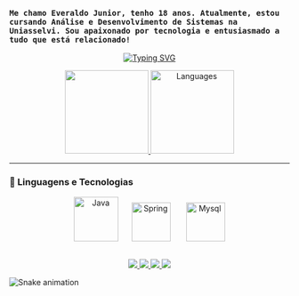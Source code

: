 
### `Me chamo Everaldo Junior, tenho 18 anos. Atualmente, estou cursando Análise e Desenvolvimento de Sistemas na Uniasselvi. Sou apaixonado por tecnologia e entusiasmado a tudo que está relacionado!` 


<p align="center">
 <a href="https://git.io/typing-svg">
   <img src="https://readme-typing-svg.demolab.com?font=Fira+Code&weight=600&size=25&pause=1000&color=F7021D&width=450&height=70&lines=Always+learning+new+things;Studying+ADS+at+Uniasselvi" alt="Typing SVG" /></a>
</p>

<div align="center">
  <a href="https://github.com/EveraldoJuniorALT/github-readme-stats">
  <img height="150em"
    src="https://github-readme-stats.vercel.app/api?username=EveraldoJuniorALT&show_icons=true&include_all_commits=true&theme=highcontrast&hide_border=true" />
    </a> 
 <a href="https://github.com/EveraldoJuniorALT/github-readme-stats">
   <img height="150em"     
     src="https://github-readme-stats.vercel.app/api/top-langs/?username=EveraldoJuniorALT&layout=compact&theme=highcontrast&hide_border=true"
     alt="Languages" />
     </a>
</div>
 
---

### 🤖 Linguagens e Tecnologias

<div align="center">  
  <img width="80px" alt="Java" src="https://cdn.jsdelivr.net/gh/devicons/devicon@latest/icons/java/java-original.svg" />
  &nbsp;&nbsp;&nbsp;&nbsp;
  <img width="70px" alt="Spring" src="https://cdn.jsdelivr.net/gh/devicons/devicon@latest/icons/spring/spring-original.svg" />
  &nbsp;&nbsp;&nbsp;&nbsp;&nbsp;
  <img width="70px" alt="Mysql" src="https://cdn.jsdelivr.net/gh/devicons/devicon@latest/icons/mysql/mysql-original.svg" />
</div>

##

<div align="center">
  <a href="https://instagram.com/juniorlusyst" target="_blank">
    <img 
      src="https://img.shields.io/badge/-Instagram-%23E4405F?style=for-the-badge&logo=instagram&logoColor=white" 
      target="_blank"
      />
</a>
 	<a href="https://www.twitch.tv/altfpsi" target="_blank">
    <img 
      src="https://img.shields.io/badge/Twitch-9146FF?style=for-the-badge&logo=twitch&logoColor=white" 
      target="_blank"
      >
  </a>
  <a href = "mailto:everaldoizijunior@outlook.com">
    <img 
      src="https://img.shields.io/badge/-Gmail-%23333?style=for-the-badge&logo=gmail&logoColor=white" 
      target="_blank"
      >
  </a>
  <a href="https://www.linkedin.com/in/everaldo-jos%C3%A9-8b3550281/" target="_blank">
    <img 
      src="https://img.shields.io/badge/-LinkedIn-%230077B5?style=for-the-badge&logo=linkedin&logoColor=white" 
      target="_blank"
      >
  </a> 
</div>

![Snake animation](https://github.com/EveraldoJuniorALT/EveraldoJuniorALT/blob/output/github-contributtion-grid-snake.svg)
